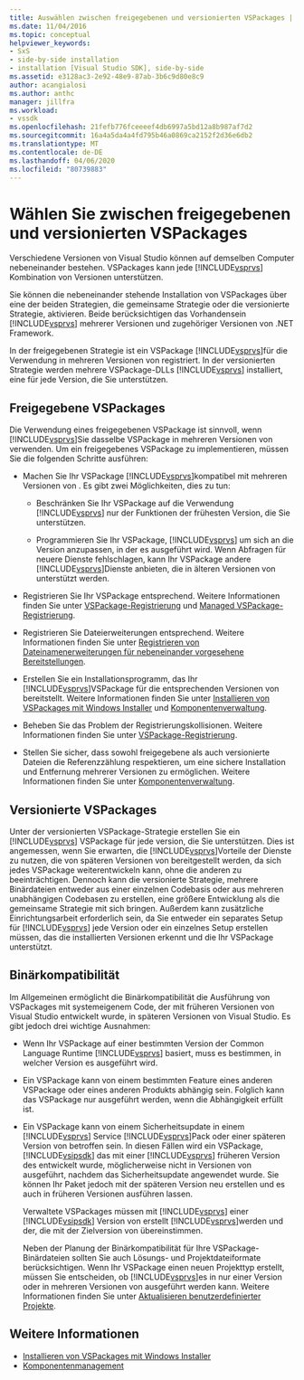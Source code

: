 ```yaml
---
title: Auswählen zwischen freigegebenen und versionierten VSPackages | Microsoft Docs
ms.date: 11/04/2016
ms.topic: conceptual
helpviewer_keywords:
- SxS
- side-by-side installation
- installation [Visual Studio SDK], side-by-side
ms.assetid: e3128ac3-2e92-48e9-87ab-3b6c9d80e8c9
author: acangialosi
ms.author: anthc
manager: jillfra
ms.workload:
- vssdk
ms.openlocfilehash: 21fefb776fceeeef4db6997a5bd12a8b987af7d2
ms.sourcegitcommit: 16a4a5da4a4fd795b46a0869ca2152f2d36e6db2
ms.translationtype: MT
ms.contentlocale: de-DE
ms.lasthandoff: 04/06/2020
ms.locfileid: "80739883"
---
```

# <a name="choose-between-shared-and-versioned-vspackages"></a>Wählen Sie zwischen freigegebenen und versionierten VSPackages
Verschiedene Versionen von Visual Studio können auf demselben Computer nebeneinander bestehen. VSPackages kann jede [!INCLUDE[vsprvs](../code-quality/includes/vsprvs_md.md)] Kombination von Versionen unterstützen.

 Sie können die nebeneinander stehende Installation von VSPackages über eine der beiden Strategien, die gemeinsame Strategie oder die versionierte Strategie, aktivieren. Beide berücksichtigen das Vorhandensein [!INCLUDE[vsprvs](../code-quality/includes/vsprvs_md.md)] mehrerer Versionen und zugehöriger Versionen von .NET Framework.

 In der freigegebenen Strategie ist ein VSPackage [!INCLUDE[vsprvs](../code-quality/includes/vsprvs_md.md)]für die Verwendung in mehreren Versionen von registriert. In der versionierten Strategie werden mehrere VSPackage-DLLs [!INCLUDE[vsprvs](../code-quality/includes/vsprvs_md.md)] installiert, eine für jede Version, die Sie unterstützen.

## <a name="shared-vspackages"></a>Freigegebene VSPackages
 Die Verwendung eines freigegebenen VSPackage ist sinnvoll, wenn [!INCLUDE[vsprvs](../code-quality/includes/vsprvs_md.md)]Sie dasselbe VSPackage in mehreren Versionen von verwenden. Um ein freigegebenes VSPackage zu implementieren, müssen Sie die folgenden Schritte ausführen:

- Machen Sie Ihr VSPackage [!INCLUDE[vsprvs](../code-quality/includes/vsprvs_md.md)]kompatibel mit mehreren Versionen von . Es gibt zwei Möglichkeiten, dies zu tun:

  - Beschränken Sie Ihr VSPackage auf die Verwendung [!INCLUDE[vsprvs](../code-quality/includes/vsprvs_md.md)] nur der Funktionen der frühesten Version, die Sie unterstützen.

  - Programmieren Sie Ihr VSPackage, [!INCLUDE[vsprvs](../code-quality/includes/vsprvs_md.md)] um sich an die Version anzupassen, in der es ausgeführt wird. Wenn Abfragen für neuere Dienste fehlschlagen, kann Ihr VSPackage andere [!INCLUDE[vsprvs](../code-quality/includes/vsprvs_md.md)]Dienste anbieten, die in älteren Versionen von unterstützt werden.

- Registrieren Sie Ihr VSPackage entsprechend. Weitere Informationen finden Sie unter [VSPackage-Registrierung](../extensibility/internals/vspackage-registration.md) und [Managed VSPackage-Registrierung](https://msdn.microsoft.com/library/f69e0ea3-6a92-4639-8ca9-4c9c210e58a1).

- Registrieren Sie Dateierweiterungen entsprechend. Weitere Informationen finden Sie unter [Registrieren von Dateinamenerweiterungen für nebeneinander vorgesehene Bereitstellungen](../extensibility/registering-file-name-extensions-for-side-by-side-deployments.md).

- Erstellen Sie ein Installationsprogramm, das Ihr [!INCLUDE[vsprvs](../code-quality/includes/vsprvs_md.md)]VSPackage für die entsprechenden Versionen von bereitstellt. Weitere Informationen finden Sie unter [Installieren von VSPackages mit Windows Installer](../extensibility/internals/installing-vspackages-with-windows-installer.md) und [Komponentenverwaltung](../extensibility/internals/component-management.md).

- Beheben Sie das Problem der Registrierungskollisionen. Weitere Informationen finden Sie unter [VSPackage-Registrierung](../extensibility/internals/vspackage-registration.md).

- Stellen Sie sicher, dass sowohl freigegebene als auch versionierte Dateien die Referenzzählung respektieren, um eine sichere Installation und Entfernung mehrerer Versionen zu ermöglichen. Weitere Informationen finden Sie unter [Komponentenverwaltung](../extensibility/internals/component-management.md).

## <a name="versioned-vspackages"></a>Versionierte VSPackages
 Unter der versionierten VSPackage-Strategie erstellen Sie ein [!INCLUDE[vsprvs](../code-quality/includes/vsprvs_md.md)] VSPackage für jede version, die Sie unterstützen. Dies ist angemessen, wenn Sie erwarten, die [!INCLUDE[vsprvs](../code-quality/includes/vsprvs_md.md)]Vorteile der Dienste zu nutzen, die von späteren Versionen von bereitgestellt werden, da sich jedes VSPackage weiterentwickeln kann, ohne die anderen zu beeinträchtigen. Dennoch kann die versionierte Strategie, mehrere Binärdateien entweder aus einer einzelnen Codebasis oder aus mehreren unabhängigen Codebasen zu erstellen, eine größere Entwicklung als die gemeinsame Strategie mit sich bringen. Außerdem kann zusätzliche Einrichtungsarbeit erforderlich sein, da Sie entweder ein separates Setup für [!INCLUDE[vsprvs](../code-quality/includes/vsprvs_md.md)] jede Version oder ein einzelnes Setup erstellen müssen, das die installierten Versionen erkennt und die Ihr VSPackage unterstützt.

## <a name="binary-compatibility"></a>Binärkompatibilität
 Im Allgemeinen ermöglicht die Binärkompatibilität die Ausführung von VSPackages mit systemeigenem Code, der mit früheren Versionen von Visual Studio entwickelt wurde, in späteren Versionen von Visual Studio. Es gibt jedoch drei wichtige Ausnahmen:

- Wenn Ihr VSPackage auf einer bestimmten Version der Common Language Runtime [!INCLUDE[vsprvs](../code-quality/includes/vsprvs_md.md)] basiert, muss es bestimmen, in welcher Version es ausgeführt wird.

- Ein VSPackage kann von einem bestimmten Feature eines anderen VSPackage oder eines anderen Produkts abhängig sein. Folglich kann das VSPackage nur ausgeführt werden, wenn die Abhängigkeit erfüllt ist.

- Ein VSPackage kann von einem Sicherheitsupdate in einem [!INCLUDE[vsprvs](../code-quality/includes/vsprvs_md.md)] Service [!INCLUDE[vsprvs](../code-quality/includes/vsprvs_md.md)]Pack oder einer späteren Version von betroffen sein. In diesen Fällen wird ein VSPackage, [!INCLUDE[vsipsdk](../extensibility/includes/vsipsdk_md.md)] das mit einer [!INCLUDE[vsprvs](../code-quality/includes/vsprvs_md.md)] früheren Version des entwickelt wurde, möglicherweise nicht in Versionen von ausgeführt, nachdem das Sicherheitsupdate angewendet wurde. Sie können Ihr Paket jedoch mit der späteren Version neu erstellen und es auch in früheren Versionen ausführen lassen.

  Verwaltete VSPackages müssen mit [!INCLUDE[vsprvs](../code-quality/includes/vsprvs_md.md)] einer [!INCLUDE[vsipsdk](../extensibility/includes/vsipsdk_md.md)] Version von erstellt [!INCLUDE[vsprvs](../code-quality/includes/vsprvs_md.md)]werden und der, die mit der Zielversion von übereinstimmen.

  Neben der Planung der Binärkompatibilität für Ihre VSPackage-Binärdateien sollten Sie auch Lösungs- und Projektdateiformate berücksichtigen. Wenn Ihr VSPackage einen neuen Projekttyp erstellt, müssen Sie entscheiden, ob [!INCLUDE[vsprvs](../code-quality/includes/vsprvs_md.md)]es in nur einer Version oder in mehreren Versionen von ausgeführt werden kann. Weitere Informationen finden Sie unter [Aktualisieren benutzerdefinierter Projekte](../extensibility/internals/upgrading-projects.md#upgrading-custom-projects).

## <a name="see-also"></a>Weitere Informationen
- [Installieren von VSPackages mit Windows Installer](../extensibility/internals/installing-vspackages-with-windows-installer.md)
- [Komponentenmanagement](../extensibility/internals/component-management.md)
